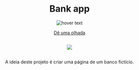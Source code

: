 <h1 align='center'>Bank app</h1>

<p align="center">
  <img src="" width="max-content" title="hover text">
</p>


<div align='center'>
<a target='_blank' href='https://jlins-netflixclone.netlify.app'>Dê uma olhada</a>
</div>

##

<div  align="center">

  <a>
    <img src="https://skillicons.dev/icons?i=react,js,html,css,nodejs,tailwind" />
  </a>
  
  ##
  
  <p align="center">
 A ideia deste projeto é criar uma página de um banco fictício. 
</p>

</div>
